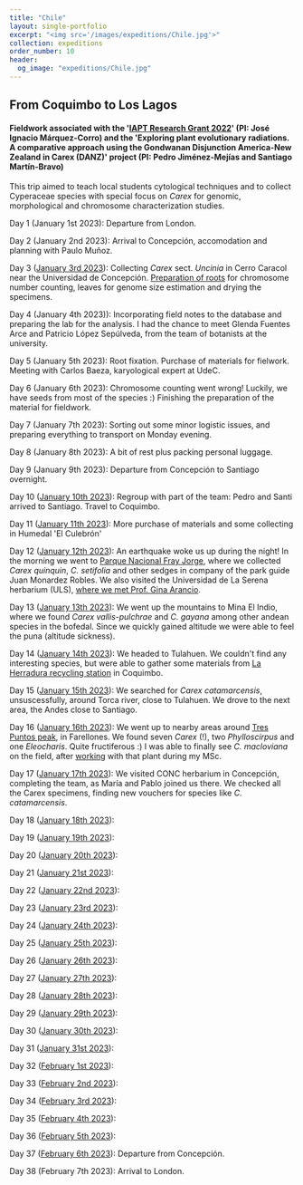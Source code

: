 ```yaml
---
title: "Chile"
layout: single-portfolio
excerpt: "<img src='/images/expeditions/Chile.jpg'>"
collection: expeditions
order_number: 10
header: 
  og_image: "expeditions/Chile.jpg"
---
```

<h2>From Coquimbo to Los Lagos</h2>
<h4>Fieldwork associated with the '<a href="https://jimarcor.github.io/research/2022%20IAPT%20Research%20Grant/">IAPT Research Grant 2022</a>' (PI: José Ignacio Márquez-Corro) and the 'Exploring plant evolutionary radiations. A comparative approach using the Gondwanan Disjunction America-New Zealand in Carex (DANZ)' project (PI: Pedro Jiménez-Mejías and Santiago Martín-Bravo)</h4>

This trip aimed to teach local students cytological techniques and to collect Cyperaceae species with special focus on <i>Carex</i> for genomic, morphological and chromosome characterization studies.

Day 1 (January 1st 2023): Departure from London.

Day 2 (January 2nd 2023): Arrival to Concepción, accomodation and planning with Paulo Muñoz.

Day 3 ([January 3rd 2023](https://www.inaturalist.org/calendar/jimarcor/2023/1/3)): Collecting <i>Carex</i> sect. <i>Uncinia</i> in Cerro Caracol near the Universidad de Concepción. [Preparation of roots](https://twitter.com/jimarcorr/status/1610743500328558592) for chromosome number counting, leaves for genome size estimation and drying the specimens.

Day 4 (January 4th 2023)): Incorporating field notes to the database and preparing the lab for the analysis. I had the chance to meet Glenda Fuentes Arce and Patricio López Sepúlveda, from the team of botanists at the university.

Day 5 (January 5th 2023): Root fixation. Purchase of materials for fielwork. Meeting with Carlos Baeza, karyological expert at UdeC.

Day 6 (January 6th 2023): Chromosome counting went wrong! Luckily, we have seeds from most of the species :) Finishing the preparation of the material for fieldwork.

Day 7 (January 7th 2023): Sorting out some minor logistic issues, and preparing everything to transport on Monday evening.

Day 8 (January 8th 2023): A bit of rest plus packing personal luggage.

Day 9 (January 9th 2023): Departure from Concepción to Santiago overnight.

Day 10 ([January 10th 2023](https://www.inaturalist.org/calendar/jimarcor/2023/1/10)): Regroup with part of the team: Pedro and Santi arrived to Santiago. Travel to Coquimbo.

Day 11 ([January 11th 2023](https://www.inaturalist.org/calendar/jimarcor/2023/1/11)): More purchase of materials and some collecting in Humedal 'El Culebrón'

Day 12 ([January 12th 2023](https://www.inaturalist.org/calendar/jimarcor/2023/1/12)): An earthquake woke us up during the night! In the morning we went to [Parque Nacional Fray Jorge](https://twitter.com/S_Martin_Bravo/status/1614014917409140737), where we collected <i>Carex quinquin</i>, <i>C. setifolia</i> and other sedges in company of the park guide Juan Monardez Robles. We also visited the Universidad de La Serena herbarium (ULS), [where we met Prof. Gina Arancio](https://twitter.com/S_Martin_Bravo/status/1613503336241844225).

Day 13 ([January 13th 2023](https://www.inaturalist.org/calendar/jimarcor/2023/1/13)): We went up the mountains to Mina El Indio, where we found <i>Carex vallis-pulchrae</i> and <i>C. gayana</i> among other andean species in the bofedal. Since we quickly gained altitude we were able to feel the puna (altitude sickness).

Day 14 ([January 14th 2023](https://www.inaturalist.org/calendar/jimarcor/2023/1/14)): We headed to Tulahuen. We couldn't find any interesting species, but were able to gather some materials from [La Herradura recycling station](https://twitter.com/pjimmej/status/1614319025097682945) in Coquimbo.

Day 15 ([January 15th 2023](https://www.inaturalist.org/calendar/jimarcor/2023/1/15)): We searched for <i>Carex catamarcensis</i>, unsuscessfully, around Torca river, close to Tulahuen. We drove to the next area, the Andes close to Santiago.

Day 16 ([January 16th 2023](https://www.inaturalist.org/calendar/jimarcor/2023/1/16)): We went up to nearby areas around [Tres Puntos peak](https://twitter.com/pjimmej/status/1615028281039851525), in Farellones. We found seven <i>Carex</i> (!), two <i>Phylloscirpus</i> and one <i>Eleocharis</i>. Quite fructiferous :) I was able to finally see <i>C. macloviana</i> on the field, after [working](https://jimarcor.github.io/files/pdf/research/M%C3%A1rquez-Corro%20et%20al%202017%20AJB.pdf) with that plant during my MSc.

Day 17 ([January 17th 2023](https://www.inaturalist.org/calendar/jimarcor/2023/1/17)): We visited CONC herbarium in Concepción, completing the team, as María and Pablo joined us there. We checked all the Carex specimens, finding new vouchers for species like <i>C. catamarcensis</i>.

Day 18 ([January 18th 2023](https://www.inaturalist.org/calendar/jimarcor/2023/1/18)):

Day 19 ([January 19th 2023](https://www.inaturalist.org/calendar/jimarcor/2023/1/19)):

Day 20 ([January 20th 2023](https://www.inaturalist.org/calendar/jimarcor/2023/1/20)):

Day 21 ([January 21st 2023](https://www.inaturalist.org/calendar/jimarcor/2023/1/21)):

Day 22 ([January 22nd 2023](https://www.inaturalist.org/calendar/jimarcor/2023/1/22)):

Day 23 ([January 23rd 2023](https://www.inaturalist.org/calendar/jimarcor/2023/1/23)):

Day 24 ([January 24th 2023](https://www.inaturalist.org/calendar/jimarcor/2023/1/24)):

Day 25 ([January 25th 2023](https://www.inaturalist.org/calendar/jimarcor/2023/1/25)):

Day 26 ([January 26th 2023](https://www.inaturalist.org/calendar/jimarcor/2023/1/26)):

Day 27 ([January 27th 2023](https://www.inaturalist.org/calendar/jimarcor/2023/1/27)):

Day 28 ([January 28th 2023](https://www.inaturalist.org/calendar/jimarcor/2023/1/28)):

Day 29 ([January 29th 2023](https://www.inaturalist.org/calendar/jimarcor/2023/1/29)):

Day 30 ([January 30th 2023](https://www.inaturalist.org/calendar/jimarcor/2023/1/30)):

Day 31 ([January 31st 2023](https://www.inaturalist.org/calendar/jimarcor/2023/1/31)):

Day 32 ([February 1st 2023](https://www.inaturalist.org/calendar/jimarcor/2023/2/1)):

Day 33 ([February 2nd 2023](https://www.inaturalist.org/calendar/jimarcor/2023/2/2)):

Day 34 ([February 3rd 2023](https://www.inaturalist.org/calendar/jimarcor/2023/2/3)):

Day 35 ([February 4th 2023](https://www.inaturalist.org/calendar/jimarcor/2023/2/4)):

Day 36 ([February 5th 2023](https://www.inaturalist.org/calendar/jimarcor/2023/2/5)):

Day 37 ([February 6th 2023](https://www.inaturalist.org/calendar/jimarcor/2023/2/6)): Departure from Concepción.

Day 38 (February 7th 2023): Arrival to London.
